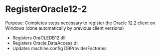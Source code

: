 # RegisterOracle12-2
Purpose: Completes steps necessary to register the Oracle 12.2 client on Windows (done automatically by previous client versions)
  - Registers OraOLEDB12.dll
  - Registers Oracle.DataAccess.dll
  - Updates machine.config DBProviderFactories
